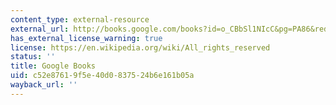 ```yaml
---
content_type: external-resource
external_url: http://books.google.com/books?id=o_CBbSl1NIcC&pg=PA86&redir_esc=y#v=onepage&q&f=false
has_external_license_warning: true
license: https://en.wikipedia.org/wiki/All_rights_reserved
status: ''
title: Google Books
uid: c52e8761-9f5e-40d0-8375-24b6e161b05a
wayback_url: ''
---
```

